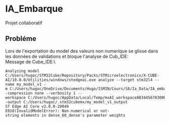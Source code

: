 # IA_Embarque
Projet collaboratif 

## Probléme

Lors de l'exportation du model des valeurs non numerique se glisse dans les données de validations et bloque l'analyse de Cub_IDE:\
Message de Cube_IDE:\
```
Analyzing model 
C:/Users/hugoc/STM32Cube/Repository/Packs/STMicroelectronics/X-CUBE-AI/10.0.0/Utilities/windows/stedgeai.exe analyze --target stm32l4 --name my_model_v1 -m C:/Users/hugoc/OneDrive/Documents/Hugo/ISMIN/Cours/S8/Ia_Data/IA_embarque/Github/IA_Embarque/COLAB/Model_V1.h5 --compression none --verbosity 1 --workspace C:/Users/hugoc/AppData/Local/Temp/mxAI_workspace88344567030008779692142564994152 --output C:/Users/hugoc/.stm32cubemx/my_model_v1_output 
ST Edge AI Core v2.0.0-20049 
E010(InvalidModelError): Non-numerical or not-string elements in dense_60_dense's parameter weights
```